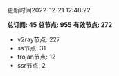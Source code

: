更新时间2022-12-21 12:48:22

**总订阅: 45**
**总节点: 955**
**有效节点: 272**
- v2ray节点: 227
- ss节点: 31
- trojan节点: 12
- ssr节点: 2
